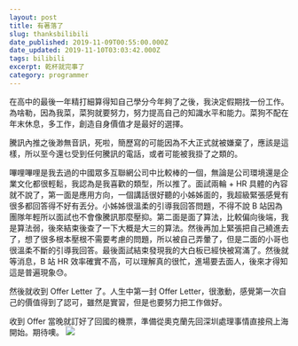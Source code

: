 ```yaml
---
layout: post
title: 有著落了
slug: thanksbilibili
date_published: 2019-11-09T00:55:00.000Z
date_updated: 2019-11-10T03:03:42.000Z
tags: bilibili
excerpt: 乾杯就完事了
category: programmer
---
```


在高中的最後一年精打細算得知自己學分今年夠了之後，我決定假期找一份工作。為啥勒，因為我菜，菜狗就要努力，努力提高自己的知識水平和能力。菜狗不配在年末休息，多工作，創造自身價值才是最好的選擇。

騰訊內推之後渺無音訊，死啦，簡歷寫的可能因為不大正式就被嫌棄了，應該是這樣，所以至今還乜受到任何騰訊的電話，或者可能被我掛了之類的。

嗶哩嗶哩是我去過的中國眾多互聯網公司中比較棒的一個，無論是公司環境還是企業文化都很輕鬆，我認為是我喜歡的類型，所以推了。面試兩輪 + HR 具體的內容就不說了，第一面是應用方向，一個講話很好聽的小姊姊面的，我超級緊張感覺有很多都回答得不好有丟分。小姊姊很溫柔的引導我回答問題，不得不說 B 站因為團隊年輕所以面試也不會像騰訊那麼壓抑。第二面是面了算法，比較偏向後端，我是算法弱，後來結束後查了一下大概是大三的算法。然後再加上緊張把自己繞進去了，想了很多根本壓根不需要考慮的問題，所以被自己弄暈了，但是二面的小哥也很溫柔不斷的引導我回答。最後面試結束發現我的大白板已經快被寫滿了。然後就等消息，B 站 HR 效率確實不高，可以理解真的很忙，進場要去面人，後來才得知這是普遍現象😓。

然後就收到 Offer Letter 了。人生中第一封 Offer Letter，很激動，感覺第一次自己的價值得到了認可，雖然是實習，但是也要努力把工作做好。

收到 Offer 當晚就訂好了回國的機票，準備從奧克蘭先回深圳處理事情直接飛上海開始。期待噢。
![](https://res-5.cloudinary.com/hypmkhfbk/image/upload/q_auto/v1/ghost-blog-images/IMG_7765.jpg)
